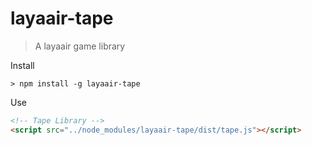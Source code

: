 # layaair-tape
> A layaair game library

Install
```
> npm install -g layaair-tape
```

Use
```html
<!-- Tape Library -->
<script src="../node_modules/layaair-tape/dist/tape.js"></script>
```